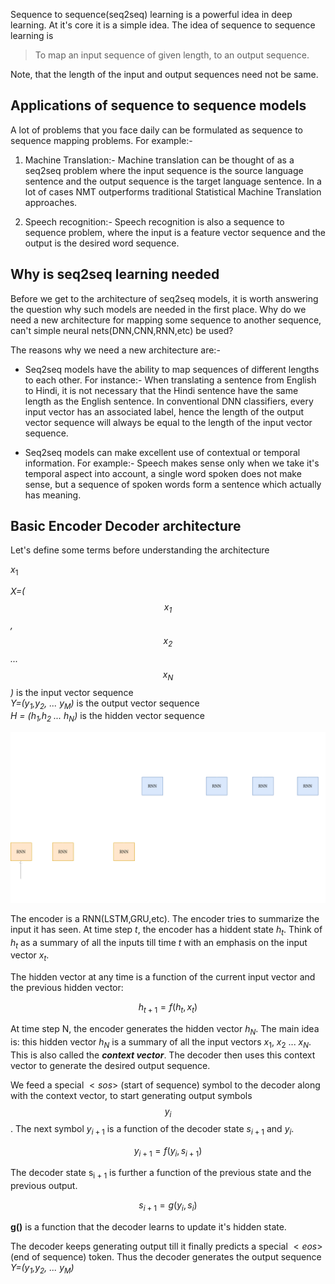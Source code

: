 
Sequence to sequence(seq2seq) learning is a powerful idea in deep learning. At it's core it is a simple idea. The idea of sequence to sequence learning is

> To map an input sequence of given length, to an output sequence. 

Note, that the length of the input and output sequences need not be same.

## Applications of sequence to sequence models

A lot of problems that you face daily can be formulated as sequence to sequence mapping problems. For example:-

1) Machine Translation:- Machine translation can be thought of as a seq2seq problem where the input sequence is the source language sentence and the output sequence is the target language sentence. 
In a lot of cases NMT outperforms traditional Statistical Machine Translation approaches.

2) Speech recognition:- Speech recognition is also a sequence to sequence problem, where the input is a feature vector sequence and the output is the desired word sequence.


## Why is seq2seq learning needed

Before we get to the architecture of seq2seq models, it is worth answering the question why such models are needed in the first place.
Why do we need a new architecture for mapping some sequence to another sequence, can't simple neural nets(DNN,CNN,RNN,etc) be used?

The reasons why we need a new architecture are:-
* Seq2seq models have the ability to map sequences of different lengths to each other. For instance:- When translating a sentence from English to Hindi, it is not necessary that the Hindi sentence have the same length as the English sentence. In conventional DNN classifiers, every input vector has an associated label, hence the length of the output vector sequence will always be equal to the length of the input vector sequence.

* Seq2seq models can make excellent use of contextual or temporal information. For example:- Speech makes sense only when we take it's temporal aspect into account, a single word spoken does not make sense, but a sequence of spoken words form a sentence which actually has meaning.


## Basic Encoder Decoder architecture

Let's define some terms before understanding the architecture

$x_1$

*X=($$x_1$$ , $$x_2$$ ... $$x_N$$)* is the input vector sequence  
*Y=($y_1$,$y_2$, ... $y_M$)* is the output vector sequence  
*H = ($h_1$,$h_2$ ... $h_N$)* is the hidden vector sequence

![Encoder Decoder](../images/encoder_decoder_architecture.png)

The encoder is a RNN(LSTM,GRU,etc). The encoder tries to summarize the input it has seen. At time step *t*, the encoder has a hiddent state $h_t$. Think of $h_t$ as a summary of all the inputs till time *t* with an emphasis on the input vector $x_t$.

The hidden vector at any time is a function of the current input vector and the previous hidden vector:

$$h_{t+1}=f(h_t,x_t)$$

At time step N, the encoder generates the hidden vector $h_N$. The main idea is: this hidden vector $h_N$ is a summary of all the input vectors $x_1$, $x_2$ ... $x_N$. This is also called the ***context vector***. The decoder then uses this context vector to generate the desired output sequence.

We feed a special $<sos>$ (start of sequence) symbol to the decoder along with the context vector, to start generating output symbols $$y_i$$. The next symbol $y_{i + 1}$ is a function of the decoder state $s_{i + 1}$ and $y_i$.

$$y_{i + 1}=f(y_i,s_{i + 1})$$

The decoder state s<sub>i + 1</sub> is further a function of the previous state and the previous output.

$$s_{i + 1}=g(y_i,s_i)$$

**g()** is a function that the decoder learns to update it's hidden state.

The decoder keeps generating output till it finally predicts a special $<eos>$ (end of sequence) token. Thus the decoder generates the output sequence *Y=($y_1$,$y_2$, ... $y_M$)*













